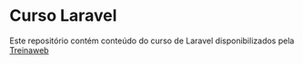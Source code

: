 # Curso Laravel
Este repositório contém conteúdo do curso de Laravel disponibilizados pela [Treinaweb](https://www.treinaweb.com.br)
